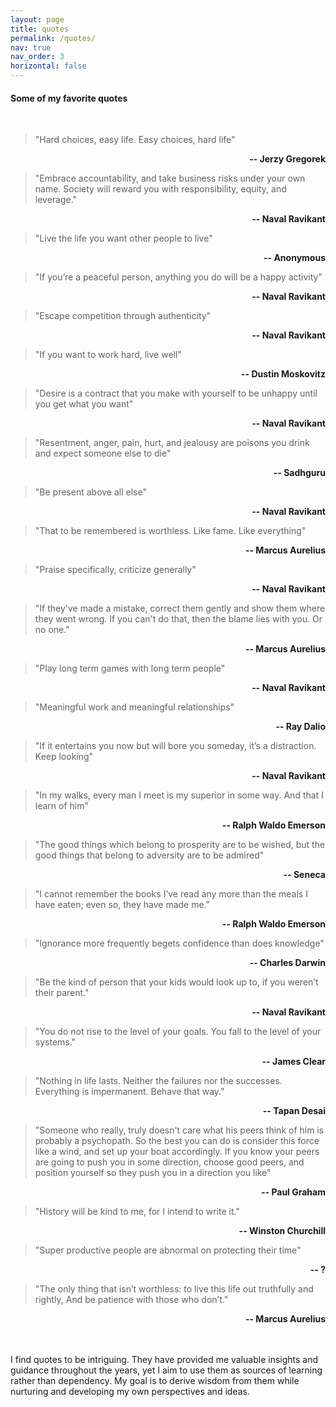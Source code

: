```yaml
---
layout: page
title: quotes
permalink: /quotes/
nav: true
nav_order: 3
horizontal: false
---
```


<h4> Some of my favorite quotes </h4>
<br>


> "Hard choices, easy life. Easy choices, hard life" 

<div style="text-align: right"><strong>-- Jerzy Gregorek</strong> </div>

> "Embrace accountability, and take business risks under your own name. Society will reward you with responsibility, equity, and leverage."

<div style="text-align: right"><strong>-- Naval Ravikant</strong> </div>

> "Live the life you want other people to live"

<div style="text-align: right"><strong>-- Anonymous</strong> </div>

> "If you’re a peaceful person, anything you do will be a happy activity"

<div style="text-align: right"><strong>-- Naval Ravikant</strong> </div>

> "Escape competition through authenticity"

<div style="text-align: right"><strong>-- Naval Ravikant</strong> </div>

> "If you want to work hard, live well"

<div style="text-align: right"><strong>-- Dustin Moskovitz</strong> </div>

> "Desire is a contract that you make with yourself to be unhappy until you get what you want"

<div style="text-align: right"><strong>-- Naval Ravikant</strong> </div>

> "Resentment, anger, pain, hurt, and jealousy are poisons you drink and expect someone else to die"

<div style="text-align: right"><strong>-- Sadhguru</strong> </div>

> "Be present above all else"

<div style="text-align: right"><strong>-- Naval Ravikant</strong> </div>

> "That to be remembered is worthless. Like fame. Like everything"

<div style="text-align: right"><strong>-- Marcus Aurelius</strong> </div>

> "Praise specifically, criticize generally"

<div style="text-align: right"><strong>-- Naval Ravikant</strong> </div>

> "If they've made a mistake, correct them gently and show them where they went wrong. If you can't do that, then the blame lies with you. Or no one."

<div style="text-align: right"><strong>-- Marcus Aurelius</strong> </div>

> "Play long term games with long term people"

<div style="text-align: right"><strong>-- Naval Ravikant</strong> </div>

> "Meaningful work and meaningful relationships"

<div style="text-align: right"><strong>-- Ray Dalio</strong> </div>

> "If it entertains you now but will bore you someday, it’s a distraction. Keep looking"

<div style="text-align: right"><strong>-- Naval Ravikant</strong> </div>

> "In my walks, every man I meet is my superior in some way. And that I learn of him"

<div style="text-align: right"><strong>-- Ralph Waldo Emerson</strong> </div>

> "The good things which belong to prosperity are to be wished, but the good things that belong to adversity are to be admired"

<div style="text-align: right"><strong>-- Seneca</strong> </div>

> "I cannot remember the books I’ve read any more than the meals I have eaten; even so, they have made me."

<div style="text-align: right"><strong>-- Ralph Waldo Emerson</strong> </div>

> "Ignorance more frequently begets confidence than does knowledge"

<div style="text-align: right"><strong>-- Charles Darwin</strong> </div>

> "Be the kind of person that your kids would look up to, if you weren’t their parent."

<div style="text-align: right"><strong>-- Naval Ravikant</strong> </div>

> "You do not rise to the level of your goals. You fall to the level of your systems."

<div style="text-align: right"><strong>-- James Clear</strong> </div>

> "Nothing in life lasts. Neither the failures nor the successes. Everything is impermanent. Behave that way."

<div style="text-align: right"><strong>-- Tapan Desai</strong> </div>

> "Someone who really, truly doesn't care what his peers think of him is probably a psychopath. So the best you can do is consider this force like a wind, and set up your boat accordingly. If you know your peers are going to push you in some direction, choose good peers, and position yourself so they push you in a direction you like"

<div style="text-align: right"><strong>-- Paul Graham</strong> </div>

> "History will be kind to me, for I intend to write it."

<div style="text-align: right"><strong>-- Winston Churchill</strong> </div>

> "Super productive people are abnormal on protecting their time"

<div style="text-align: right"><strong>-- ?</strong> </div>

> "The only thing that isn’t worthless: to live this life out truthfully and rightly, And be patience with those who don’t."

<div style="text-align: right"><strong>-- Marcus Aurelius</strong> </div>

<br>
<br>

I find quotes to be intriguing. They have provided me valuable insights and guidance throughout the years, yet I aim to use them as sources of learning rather than dependency. My goal is to derive wisdom from them while nurturing and developing my own perspectives and ideas.